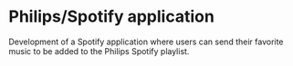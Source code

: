 <!--
  id: 2298
  slug: philipsspotify-application
  type: fortpolio
  categories: JavaScript, front end, HTML/CSS
  tags: HTML, JavaScript, Less, Grunt
  clients: Chunk
  collaboration: 
  prizes: 
  thumbnail: PhilipsSpotify.png.jpg
  image: PhilipsSpotify.png.jpg
  images: PhilipsSpotify.png.jpg
  inCv: false
  inPortfolio: false
  dateFrom: 2013-09-01
  dateTo: 2013-10-01
-->

# Philips/Spotify application

<p>Development of a Spotify application where users can send their favorite music to be added to the Philips Spotify playlist.</p>